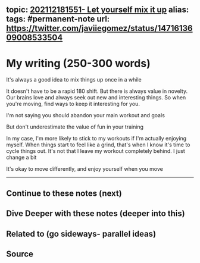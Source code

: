 topic: [202112181551- Let yourself mix it up](.md)
alias: 
tags: #permanent-note
url: https://twitter.com/javiiegomez/status/1471613609008533504
---

# My writing (250-300 words)

It's always a good idea to mix things up once in a while

It doesn't have to be a rapid 180 shift. But there is always value in novelty. Our brains love and always seek out new and interesting things. So when you're moving, find ways to keep it interesting for you.

I'm not saying you should abandon your main workout and goals

But don't underestimate the value of fun in your training

In my case, I'm more likely to stick to my workouts if I'm actually enjoying myself. When things start to feel like a grind, that's when I know it's time to cycle things out. It's not that I leave my workout completely behind. I just change a bit

It's okay to move differently, and enjoy yourself when you move

---
## Continue to these notes (next)
		
## Dive Deeper with these notes (deeper into this)
		
## Related to (go sideways- parallel ideas)
	
## Source